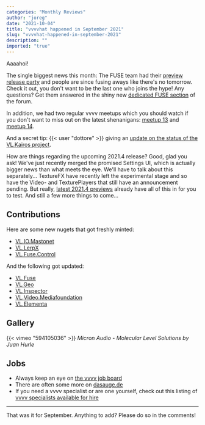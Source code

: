 ```yaml
---
categories: "Monthly Reviews"
author: "joreg"
date: "2021-10-04"
title: "vvvvhat happened in September 2021"
slug: "vvvvhat-happened-in-september-2021"
description: ""
imported: "true"
---
```


Aaaahoi!

The single biggest news this month: The FUSE team had their [preview release party](https://youtu.be/4xDShgbKTsQ) and people are since fusing aways like there's no tomorrow. Check it out, you don't want to be the last one who joins the hype! Any questions? Get them answered in the shiny new [dedicated FUSE section](https://discourse.vvvv.org/c/fuse/37) of the forum.

In addition, we had two regular vvvv meetups which you should watch if you don't want to miss out on the latest shenanigans: [meetup 13](https://youtu.be/2gGPh84y-mU) and [meetup 14](https://youtu.be/L9zy-dJw-HQ).

And a secret tip: {{< user "dottore" >}} giving an [update on the status of the VL.Kairos project](https://youtu.be/7ShAW9oL6kA).

How are things regarding the upcoming 2021.4 release? Good, glad you ask! We've just recently merged the promised Settings UI, which is actually bigger news than what meets the eye. We'll have to talk about this separately... TextureFX have recently left the experimental stage and so have the Video- and TexturePlayers that still have an announcement pending. But really, [latest 2021.4 previews](https://visualprogramming.net/#Download) already have all of this in for you to test. And still a few more things to come...

## Contributions

Here are some new nugets that got freshly minted:
* [VL.IO.Mastonet](https://www.nuget.org/packages/VL.IO.Mastonet/0.0.5)
* [VL.LerpX](https://www.nuget.org/packages/VL.LerpX)
* [VL.Fuse.Control](https://www.nuget.org/packages/VL.Fuse.Control)

And the following got updated:
* [VL.Fuse](https://www.nuget.org/packages/VL.Fuse)
* [VL.Geo](https://www.nuget.org/packages/VL.Geo/)
* [VL.Inspector](https://www.nuget.org/packages/VL.Inspector/)
* [VL.Video.Mediafoundation](https://www.nuget.org/packages/VL.Video.Mediafoundation)
* [VL.Elementa](https://www.nuget.org/packages/VL.Elementa/)

## Gallery

{{< vimeo "594105036" >}}
*Micron Audio - Molecular Level Solutions by Juan Hurle*

## Jobs

* Always keep an eye on [the vvvv job board](https://discourse.vvvv.org/c/jobs)
* There are often some more on [dasauge.de](https://dasauge.de/sta/Vvvv/)
* If you need a vvvv specialist or are one yourself, check out this listing of [vvvv specialists available for hire](https://legacy.vvvv.org/documentation/vvvv-specialists-available-for-hire)

---

That was it for September. Anything to add? Please do so in the comments!